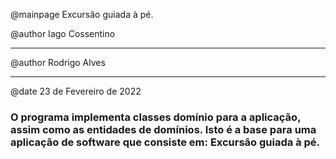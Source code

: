 @mainpage Excurs&atilde;o guiada &agrave; p&eacute;.

@author Iago Cossentino
_______
@author Rodrigo Alves
_______
@date 23 de Fevereiro de 2022

### O programa implementa classes dom&iacute;nio para a aplica&ccedil;&atilde;o, assim como as entidades de dom&iacute;nios. Isto &eacute; a base para uma aplica&ccedil;&atilde;o de software que consiste em: Excurs&atilde;o guiada &agrave; p&eacute;.



